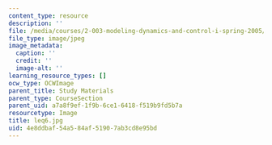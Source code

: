 ```yaml
---
content_type: resource
description: ''
file: /media/courses/2-003-modeling-dynamics-and-control-i-spring-2005/4e8ddbaf54a584af51907ab3cd8e95bd_leq6.jpg
file_type: image/jpeg
image_metadata:
  caption: ''
  credit: ''
  image-alt: ''
learning_resource_types: []
ocw_type: OCWImage
parent_title: Study Materials
parent_type: CourseSection
parent_uid: a7a8f9ef-1f9b-6ce1-6418-f519b9fd5b7a
resourcetype: Image
title: leq6.jpg
uid: 4e8ddbaf-54a5-84af-5190-7ab3cd8e95bd
---
```

